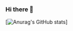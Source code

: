 ### Hi there 👋
[![Anurag's GitHub stats](https://github-readme-stats.vercel.app/api?username=Guucat&count_private=true&show_icons=truetheme=radical)]
<!--
**Guucat/Guucat** is a ✨ _special_ ✨ repository because its `README.md` (this file) appears on your GitHub profile.

Here are some ideas to get you started:

- 🔭 I’m currently working on ...
- 🌱 I’m currently learning ...
- 👯 I’m looking to collaborate on ...
- 🤔 I’m looking for help with ...
- 💬 Ask me about ...
- 📫 How to reach me: ...
- 😄 Pronouns: ...
- ⚡ Fun fact: ...
-->
